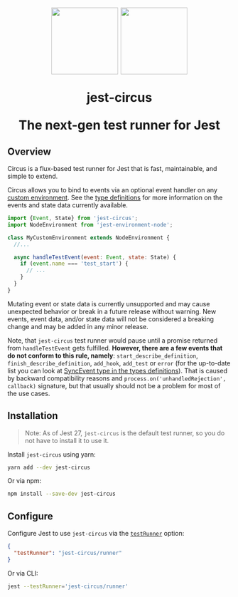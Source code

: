 [type-definitions]: https://github.com/facebook/jest/tree/master/packages/jest-types/src/Circus.ts

<h1 align="center">
  <img src="https://jestjs.io/img/jest.png" height="150" width="150"/>
  <img src="https://jestjs.io/img/circus.png" height="150" width="150"/>
  <p align="center">jest-circus</p>
  <p align="center">The next-gen test runner for Jest</p>
</h1>

## Overview

Circus is a flux-based test runner for Jest that is fast, maintainable, and simple to extend.

Circus allows you to bind to events via an optional event handler on any [custom environment](https://jestjs.io/docs/configuration#testenvironment-string). See the [type definitions][type-definitions] for more information on the events and state data currently available.

```js
import {Event, State} from 'jest-circus';
import NodeEnvironment from 'jest-environment-node';

class MyCustomEnvironment extends NodeEnvironment {
  //...

  async handleTestEvent(event: Event, state: State) {
    if (event.name === 'test_start') {
      // ...
    }
  }
}
```

Mutating event or state data is currently unsupported and may cause unexpected behavior or break in a future release without warning. New events, event data, and/or state data will not be considered a breaking change and may be added in any minor release.

Note, that `jest-circus` test runner would pause until a promise returned from `handleTestEvent` gets fulfilled. **However, there are a few events that do not conform to this rule, namely**: `start_describe_definition`, `finish_describe_definition`, `add_hook`, `add_test` or `error` (for the up-to-date list you can look at [SyncEvent type in the types definitions][type-definitions]). That is caused by backward compatibility reasons and `process.on('unhandledRejection', callback)` signature, but that usually should not be a problem for most of the use cases.

## Installation

> Note: As of Jest 27, `jest-circus` is the default test runner, so you do not have to install it to use it.

Install `jest-circus` using yarn:

```bash
yarn add --dev jest-circus
```

Or via npm:

```bash
npm install --save-dev jest-circus
```

## Configure

Configure Jest to use `jest-circus` via the [`testRunner`](https://jestjs.io/docs/configuration#testrunner-string) option:

```json
{
  "testRunner": "jest-circus/runner"
}
```

Or via CLI:

```bash
jest --testRunner='jest-circus/runner'
```
